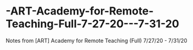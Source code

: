 # -ART-Academy-for-Remote-Teaching-Full-7-27-20---7-31-20
Notes from [ART] Academy for Remote Teaching (Full) 7/27/20 - 7/31/20
